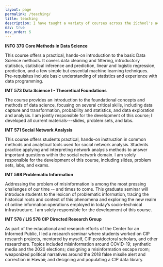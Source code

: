```yaml
---
layout: page
permalink: /teaching/
title: teaching
description: I have taught a variety of courses across the iSchool's academic programs. Here is s sampling of them.
nav: true
nav_order: 5
---
```


**INFO 370 Core Methods in Data Science**

This course offers a practical, hands-on introduction to the basic Data Science methods. It covers data cleaning and filtering, introductory statistics, statistical inference and prediction, linear and logistic regression, prediction, and a few simple but essential machine learning techniques. Pre-requisites include basic understanding of statistics and experience with data programming.

**IMT 573 Data Science I - Theoretical Foundations**

The course provides an introduction to the foundational concepts and methods of data science, focusing on several critical skills, including data capture and transformation, probability and statistics, and data exploration and analysis. I am jointly responsible for the development of this course; I developed all current materials---slides, problem sets, and labs.

**IMT 571 Social Network Analysis**

This course offers students practical, hands-on instruction in common methods and analytical tools used for social network analysis. Students practice applying and interpreting network analysis methods to answer important questions within the social network domain. I am solely responsible for the development of this course, including slides, problem sets, labs, and exams.

**IMT 598 Problematic Information**

Addressing the problem of misinformation is among the most pressing challenges of our time -- and times to come. This graduate seminar will introduce students to the lexicon of problematic information, tracing the historical roots and context of this phenomena and exploring the new realm of online information operations employed in today’s socio-technical infrastructure. I am solely responsible for the development of this course. 

**IMT 578 / LIS 578 CIP Directed Research Group**

As part of the educational and research efforts of the Center for an Informed Public, I led a research seminar where students worked on CIP research projects, mentored by myself, CIP postdoctoral scholars, and other researchers. Topics included misinformation around COVID-19; synthetic media and the 2020 elections; designing a misinformation escape room; weaponized political narratives around the 2018 false missile alert and correction in Hawaii; and designing and populating a CIP data library.
